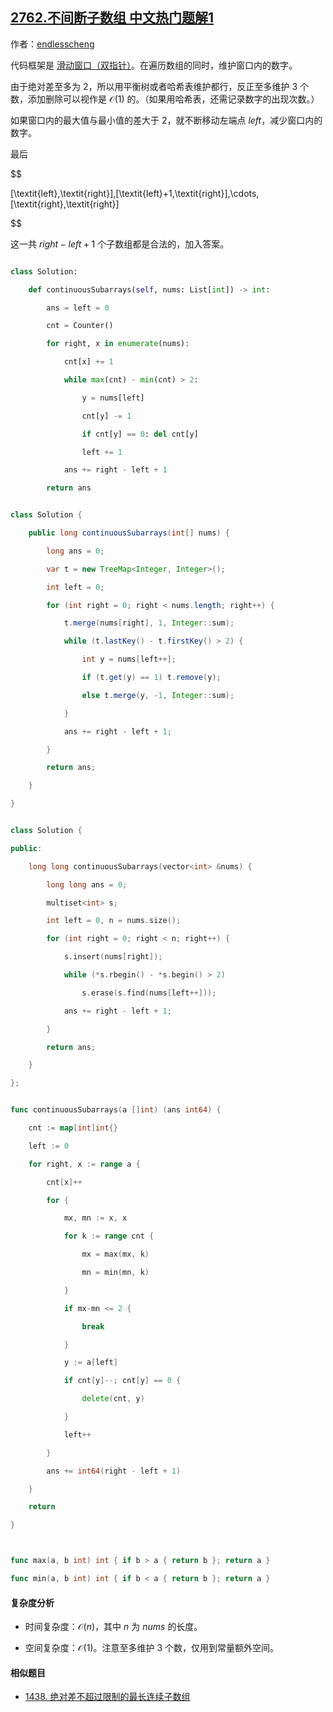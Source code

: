 ## [2762.不间断子数组 中文热门题解1](https://leetcode.cn/problems/continuous-subarrays/solutions/100000/shuang-zhi-zhen-ping-heng-shu-ha-xi-biao-4frl)

作者：[endlesscheng](https://leetcode.cn/u/endlesscheng)

代码框架是 [滑动窗口（双指针）](https://www.bilibili.com/video/BV1hd4y1r7Gq/)。在遍历数组的同时，维护窗口内的数字。

由于绝对差至多为 $2$，所以用平衡树或者哈希表维护都行，反正至多维护 $3$ 个数，添加删除可以视作是 $\mathcal{O}(1)$ 的。（如果用哈希表，还需记录数字的出现次数。）

如果窗口内的最大值与最小值的差大于 $2$，就不断移动左端点 $\textit{left}$，减少窗口内的数字。

最后

$$
[\textit{left},\textit{right}],[\textit{left}+1,\textit{right}],\cdots,[\textit{right},\textit{right}]
$$

这一共 $\textit{right}-\textit{left}+1$ 个子数组都是合法的，加入答案。

```py [sol-Python3]
class Solution:
    def continuousSubarrays(self, nums: List[int]) -> int:
        ans = left = 0
        cnt = Counter()
        for right, x in enumerate(nums):
            cnt[x] += 1
            while max(cnt) - min(cnt) > 2:
                y = nums[left]
                cnt[y] -= 1
                if cnt[y] == 0: del cnt[y]
                left += 1
            ans += right - left + 1
        return ans
```

```java [sol-Java]
class Solution {
    public long continuousSubarrays(int[] nums) {
        long ans = 0;
        var t = new TreeMap<Integer, Integer>();
        int left = 0;
        for (int right = 0; right < nums.length; right++) {
            t.merge(nums[right], 1, Integer::sum);
            while (t.lastKey() - t.firstKey() > 2) {
                int y = nums[left++];
                if (t.get(y) == 1) t.remove(y);
                else t.merge(y, -1, Integer::sum);
            }
            ans += right - left + 1;
        }
        return ans;
    }
}
```

```cpp [sol-C++]
class Solution {
public:
    long long continuousSubarrays(vector<int> &nums) {
        long long ans = 0;
        multiset<int> s;
        int left = 0, n = nums.size();
        for (int right = 0; right < n; right++) {
            s.insert(nums[right]);
            while (*s.rbegin() - *s.begin() > 2)
                s.erase(s.find(nums[left++]));
            ans += right - left + 1;
        }
        return ans;
    }
};
```

```go [sol-Go]
func continuousSubarrays(a []int) (ans int64) {
	cnt := map[int]int{}
	left := 0
	for right, x := range a {
		cnt[x]++
		for {
			mx, mn := x, x
			for k := range cnt {
				mx = max(mx, k)
				mn = min(mn, k)
			}
			if mx-mn <= 2 {
				break
			}
			y := a[left]
			if cnt[y]--; cnt[y] == 0 {
				delete(cnt, y)
			}
			left++
		}
		ans += int64(right - left + 1)
	}
	return
}

func max(a, b int) int { if b > a { return b }; return a }
func min(a, b int) int { if b < a { return b }; return a }
```

#### 复杂度分析

- 时间复杂度：$\mathcal{O}(n)$，其中 $n$ 为 $\textit{nums}$ 的长度。
- 空间复杂度：$\mathcal{O}(1)$。注意至多维护 $3$ 个数，仅用到常量额外空间。

#### 相似题目

- [1438. 绝对差不超过限制的最长连续子数组](https://leetcode.cn/problems/longest-continuous-subarray-with-absolute-diff-less-than-or-equal-to-limit/)
